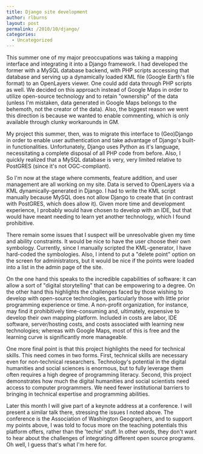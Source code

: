 ```yaml
---
title: Django site development
author: rlburns
layout: post
permalink: /2010/10/django/
categories:
  - Uncategorized
---
```


This summer one of my major preoccupations was taking a mapping interface and integrating it into a Django framework. I had developed the former with a MySQL database backend, with PHP scripts accessing that database and serving up a dynamically loaded KML file (Google Earth's file format) to an OpenLayers viewer. One could add data through PHP scripts as well. We decided on this approach instead of Google Maps in order to utilize open-source technology and to retain "ownership" of the data (unless I'm mistaken, data generated in Google Maps belongs to the behemoth, not the creator of the data). Also, the biggest reason we went this direction is because we wanted to enable commenting, which is only available through clunky workarounds in GM.

My project this summer, then, was to migrate this interface to (Geo)Django in order to enable user authentication and take advantage of Django's built-in functionalities. Unfortunately, Django uses Python as it's language, necessitating a complete disposal of all PHP code from before. Also, I quickly realized that a MySQL database is very, very limited relative to PostGRES (since it's not OGC-compliant).

So I'm now at the stage where comments, feature addition, and user management are all working on my site. Data is served to OpenLayers via a KML dynamically-generated in Django. I had to write the KML script manually because MySQL does not allow Django to create that (in contrast with PostGRES, which does allow it). Given more time and development experience, I probably would have chosen to develop with an IDE, but that would have meant needing to learn yet another technology, which I found prohibitive.

There remain some issues that I suspect will be unresolvable given my time and ability constraints. It would be nice to have the user choose their own symbology. Currently, since I manually scripted the KML-generator, I have hard-coded the symbologies. Also, I intend to put a "delete point" option on the screen for administrators, but it would be nice if the points were loaded into a list in the admin page of the site. 

On the one hand this speaks to the incredible capabilities of software: it can allow a sort of "digital storytelling" that can be empowering to a degree. On the other hand this highlights the challenges faced by those wishing to develop with open-source technologies, particularly those with little prior programming experience or time. A non-profit organization, for instance, may find it prohibitively time-consuming and, ultimately, expensive to develop their own mapping platform. Included in costs are labor, IDE software, server/hosting costs, and costs associated with learning new technologies; whereas with Google Maps, most of this is free and the learning curve is significantly more manageable.

One more final point is that this project highlights the need for technical skills. This need comes in two forms. First, technical skills are necessary even for non-technical researchers. Technology's potential in the digital humanities and social sciences is enormous, but to fully leverage them often requires a high degree of programming literacy. Second, this project demonstrates how much the digital humanities and social scientists need access to computer programmers. We need fewer institutional barriers to bringing in technical expertise and programming abilities. 

Later this month I will give part of a keynote address at a conference. I will present a similar talk there, stressing the issues I noted above. The conference is the Association of Washington Geographers, and to support my points above, I was told to focus more on the teaching potentials this platform offers, rather than the 'techie' stuff. In other words, they don't want to hear about the challenges of integrating different open source programs. Oh well, I guess that's what I'm here for.